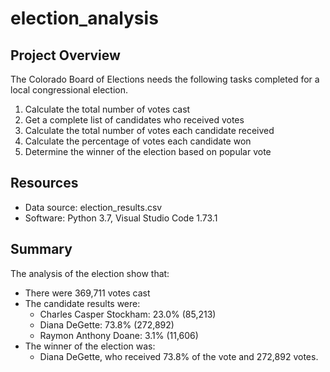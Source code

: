 # election_analysis
## Project Overview
The Colorado Board of Elections needs the following tasks completed for a local congressional election.
1. Calculate the total number of votes cast
2. Get a complete list of candidates who received votes
3. Calculate the total number of votes each candidate received
4. Calculate the percentage of votes each candidate won
5. Determine the winner of the election based on popular vote

## Resources
- Data source: election_results.csv
- Software: Python 3.7, Visual Studio Code 1.73.1

## Summary
The analysis of the election show that:
- There were 369,711 votes cast
- The candidate results were:
  - Charles Casper Stockham: 23.0% (85,213)
  - Diana DeGette: 73.8% (272,892)
  - Raymon Anthony Doane: 3.1% (11,606)
- The winner of the election was:
  - Diana DeGette, who received 73.8% of the vote and 272,892 votes.
